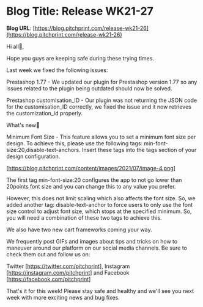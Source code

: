 # **Blog Title**: Release WK21-27

**Blog URL**: [https://blog.pitchprint.com/release-wk21-26](https://blog.pitchprint.com/release-wk21-26)

Hi all👋,

Hope you guys are keeping safe during these trying times.

Last week we fixed the following issues:

Prestashop 1.77 - We updated our plugin for Prestashop version 1.77 so any issues related to the plugin being outdated should now be solved.

Prestashop customisation_ID - Our plugin was not returning the JSON code for the customisation_ID correctly, we fixed the issue and it now
retrieves the customization_id properly.

What's new🚀

Minimum Font Size - This feature allows you to set a minimum font size per design. To achieve this, please use the following tags:
min-font-size:20,disable-text-anchors. Insert these tags into the tags section of your design configuration.

[https://blog.pitchprint.com/content/images/2021/07/image-4.png]

The first tag min-font-size:20 configures the app to not go lower than 20points font size and you can change this to any value you prefer.

However, this does not limit scaling which also affects the font size. So, we added another tag: disable-text-anchor to force users to only
use the font size control to adjust font size, which stops at the specified minimum.
So, you will need a combination of these two tags to achieve this.



We also have two new cart frameworks coming your way.

We frequently post GIFs and images about tips and tricks on how to maneuver around our platform on our social media channels. Be sure to
check them out and follow us on:

Twitter [https://twitter.com/pitchprint], Instagram [https://instagram.com/pitchprint] and Facebook [https://facebook.com/pitchprint]

That's it for this week! Please stay safe and healthy and we'll see you next week with more exciting news and bug fixes.

